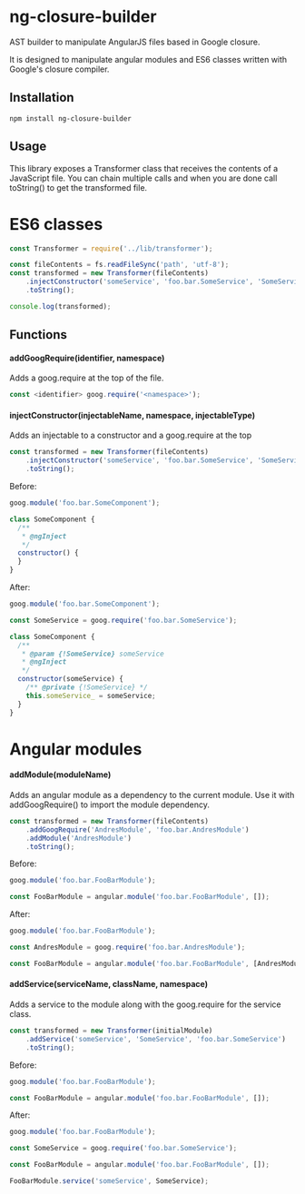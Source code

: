 # ng-closure-builder

AST builder to manipulate AngularJS files based in Google closure.

It is designed to manipulate angular modules and ES6 classes written with
Google's closure compiler.

## Installation

```shell
npm install ng-closure-builder
```

## Usage

This library exposes a Transformer class that receives the contents of a
JavaScript file. You can chain multiple calls and when you are done call
toString() to get the transformed file.

# ES6 classes

```js
const Transformer = require('../lib/transformer');

const fileContents = fs.readFileSync('path', 'utf-8');
const transformed = new Transformer(fileContents)
    .injectConstructor('someService', 'foo.bar.SomeService', 'SomeService')
    .toString();

console.log(transformed);
```

## Functions

#### addGoogRequire(identifier, namespace)

Adds a goog.require at the top of the file.

```js
const <identifier> goog.require('<namespace>');
```

#### injectConstructor(injectableName, namespace, injectableType)

Adds an injectable to a constructor and a goog.require at the top

```js
const transformed = new Transformer(fileContents)
    .injectConstructor('someService', 'foo.bar.SomeService', 'SomeService')
    .toString();
```

Before:

```js
goog.module('foo.bar.SomeComponent');

class SomeComponent {
  /**
   * @ngInject
   */
  constructor() {
  }
}
```

After:

```js
goog.module('foo.bar.SomeComponent');

const SomeService = goog.require('foo.bar.SomeService');

class SomeComponent {
  /**
   * @param {!SomeService} someService
   * @ngInject
   */
  constructor(someService) {
    /** @private {!SomeService} */
    this.someService_ = someService;
  }
}
```

# Angular modules

#### addModule(moduleName)

Adds an angular module as a dependency to the current module. Use it with
addGoogRequire() to import the module dependency.

```js
const transformed = new Transformer(fileContents)
    .addGoogRequire('AndresModule', 'foo.bar.AndresModule')
    .addModule('AndresModule')
    .toString();
```

Before:

```js
goog.module('foo.bar.FooBarModule');

const FooBarModule = angular.module('foo.bar.FooBarModule', []);
```

After:

```js
goog.module('foo.bar.FooBarModule');

const AndresModule = goog.require('foo.bar.AndresModule');

const FooBarModule = angular.module('foo.bar.FooBarModule', [AndresModule.name]);
```

#### addService(serviceName, className, namespace)

Adds a service to the module along with the goog.require for the service class.

```js
const transformed = new Transformer(initialModule)
    .addService('someService', 'SomeService', 'foo.bar.SomeService')
    .toString();
```

Before:

```js
goog.module('foo.bar.FooBarModule');

const FooBarModule = angular.module('foo.bar.FooBarModule', []);
```

After:

```js
goog.module('foo.bar.FooBarModule');

const SomeService = goog.require('foo.bar.SomeService');

const FooBarModule = angular.module('foo.bar.FooBarModule', []);

FooBarModule.service('someService', SomeService);
```
